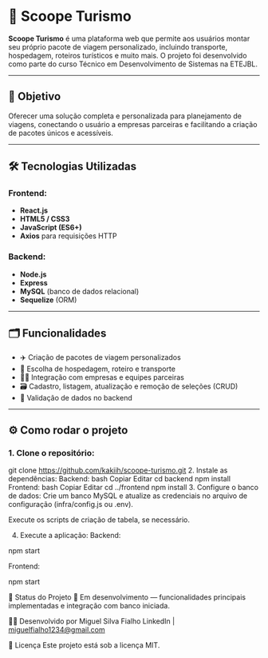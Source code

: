 # 🧭 Scoope Turismo

**Scoope Turismo** é uma plataforma web que permite aos usuários montar seu próprio pacote de viagem personalizado, incluindo transporte, hospedagem, roteiros turísticos e muito mais. O projeto foi desenvolvido como parte do curso Técnico em Desenvolvimento de Sistemas na ETEJBL.

---

## 🚀 Objetivo

Oferecer uma solução completa e personalizada para planejamento de viagens, conectando o usuário a empresas parceiras e facilitando a criação de pacotes únicos e acessíveis.

---

## 🛠 Tecnologias Utilizadas

### Frontend:
- **React.js**
- **HTML5 / CSS3**
- **JavaScript (ES6+)**
- **Axios** para requisições HTTP

### Backend:
- **Node.js**
- **Express**
- **MySQL** (banco de dados relacional)
- **Sequelize** (ORM)

---

## 🗂 Funcionalidades

- ✈️ Criação de pacotes de viagem personalizados  
- 🏨 Escolha de hospedagem, roteiro e transporte  
- 🧑‍💼 Integração com empresas e equipes parceiras  
- 🗃️ Cadastro, listagem, atualização e remoção de seleções (CRUD)  
- 🔐 Validação de dados no backend

---

## ⚙️ Como rodar o projeto

### 1. Clone o repositório:

git clone https://github.com/kakiih/scoope-turismo.git
2. Instale as dependências:
Backend:
bash
Copiar
Editar
cd backend
npm install
Frontend:
bash
Copiar
Editar
cd ../frontend
npm install
3. Configure o banco de dados:
Crie um banco MySQL e atualize as credenciais no arquivo de configuração (infra/config.js ou .env).

Execute os scripts de criação de tabela, se necessário.

4. Execute a aplicação:
Backend:

npm start

Frontend:

npm start

📌 Status do Projeto
🔧 Em desenvolvimento — funcionalidades principais implementadas e integração com banco iniciada.

👨‍💻 Desenvolvido por
Miguel Silva Fialho
LinkedIn | miguelfialho1234@gmail.com

📃 Licença
Este projeto está sob a licença MIT.
